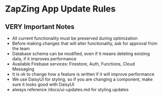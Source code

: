 # ZapZing App Update Rules

## VERY Important Notes

- All current functionality must be preserved during optimization
- Before making changes that will alter functionality, ask for approval from the team
- Database schema can be modified, even if it means deleting existing data, if it improves performance
- Available Firebase services: Firestore, Auth, Functions, Cloud Messaging
- It is ok to change how a feature is written if it will improve performance
- We use DaisyUI for styling, so if you are changing a component, make sure it looks good with DaisyUI
- always reference /docs/ui-updates.md for styling updates
